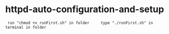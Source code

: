 # httpd-auto-configuration-and-setup
     run "chmod +x runFirst.sh" in folder     type "./runFirst.sh" in terminal in folder

